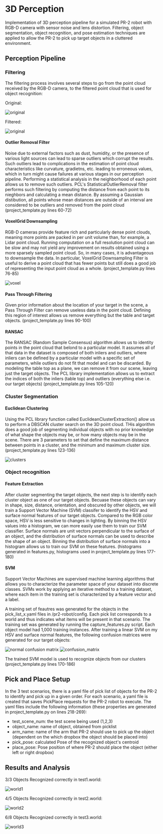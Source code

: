 # 3D Perception

Implementation of 3D perception pipeline for a simulated PR-2 robot with RGB-D camera with sensor noise and lens distortion. Filtering, object segmentation, object recognition, and pose estimation techniques are applied to allow the PR-2 to pick up target objects in a cluttered environment. 

## Perception Pipeline

### Filtering

The filtering process involves several steps to go from the point cloud received by the RGB-D camera, to the filtered point cloud that is used for object recognition:

Original:

![original](test2_worldpoints.png)

Filtered:

![original](test2_clustered.png)

#### Outlier Removal Filter

Noise due to external factors such as dust, humidity, or the presence of various light sources can lead to sparse outliers which corrupt the results. Such outliers lead to complications in the estimation of point cloud characteristics like curvature, gradietns, etc. leading to erroneous values, which in turn might cause failures at various stages in our perception pipeline. Performing a statistical analysis in  the neighborhood of each point allows us to remove such outliers. PCL's StatisticalOutlierRemoval filter performs such filtering by computing the distance from each point to its nieghbors and calculating a mean distance. By assuming a Gaussian distibution, all points whose mean distances are outside of an interval are considered to be outliers and removed from the point cloud (project_template.py lines 60-72)


#### VoxelGrid Downsampling

RGB-D cameras provide feature rich and particularly dense point clouds, meaning more points are packed in per unit volume than, for example, a Lidar point cloud. Running computation on a full resolution point cloud can be slow and may not yield any improvement on results obtained using a more sparsely sampled point cloud. So, in many cases, it is advantageous to downsample the data. In particular, VoxelGrid Downsampling Filter is useful to derive a point cloud that has fewer points but still does a good job of representing the input point cloud as a whole. (project_template.py lines 76-85)

![voxel](voxel.png)

#### Pass Through Filtering

Given prior information about the location of your target in the scene, a Pass Through Filter can remove useless data in the point cloud. Defining this region of interest allows us remove everything but the table and target objects. (project_template.py lines 90-100)

#### RANSAC

The RANSAC (Random Sample Consensus) algorithm allows us to identity points in the point cloud that belond to a particular model. It assumes all of that data in the dataset is composed of both inliers and outliers, where inliers can be defined by a particular model with a specific set of parameters, while outliers do not fit that model and can be discarded. By modeling the table top as a plane, we can remove it from our scene, leaving just the target objects. The PCL library implementation allows us to extract the indices of both the inliers (table top) and outliers (everything else i.e. our target objects) (project_template.py lines 105-120)

### Cluster Segmentation

#### Euclidean Clustering

Using the PCL library function called EuclideanClusterExtraction() allow us to perform a DBSCAN cluster search on the 3D point cloud. THis algorithm does a good job of segmenting individual objects with no prior knowledge of what shape the objects may be, or how many objects may be in the scene. There are 3 parameters to set that define the maximum distance between points in a cluster, and the minimum and maximum cluster size. (project_template.py lines 123-136)

![clusters](test3_clustered.png)

### Object recognition 

#### Feature Extraction

After cluster segmenting the target objects, the next step is to identify each cluster object as one of our target objects. Becuase these objects can vary in shape, size, distance, orientation, and obscured by other objects, we will train a Support Vector Machine (SVM) classifer to identify the HSV and surface normal features of our target objects. Compared to the RGB color space, HSV is less sensitive to changes in lighting. By binning the HSV values into a histogram, we can more easily use them to train our SVM classifier. Surface normals are unit vectors perpendicular to the surface of an object, and the distribution of surface normals can be used to describe the shape of an object. Binning the distribution of surface normals into a histogram allows us to train our SVM on these features.
(histograms generated in features.py, histograms used in project_template.py lines 177-180)


#### SVM

Support Vector Machines are supervised machine learning algorithms that allows you to characterize the parameter space of your dataset into discrete classes. SVMs work by applying an iterative method to a training dataset, where each item in the training set is characterized by a feature vector and a label. 

A training set of feautres was generated for the objects in the pick_list_x.yaml files in /pr2-robot/config. Each pick list corresponds to a world and thus indicates what items will be present in that scenario. The training set was generated by running the capture_features.py script. Each object model had 1,000 training instances. After training a linear SVM on my HSV and surface normal features, the following confusion matrices were generated for our target objects:

![normal confusion matrix](normalized_confusion.png) ![confusion_matrix](confusion.png)

The trained SVM model is used to recognize objects from our clusters (project_template.py lines 170-186)

## Pick and Place Setup

In the 3 test scenarios, there is a yaml file of pick list of objects for the PR-2 to identify and pick up in a given order. For each scenario, a yaml file is created that saves PickPlace requests for the PR-2 robot to execute. The yaml files include the following information (these properties are generated in project_template.py on lines 218-269):
  - test_scene_num: the test scene being used (1,2,3)
  - object_name: name of object, obtained from picklist
  - arm_name: name of the arm that PR-2 should use to pick up the object (dependent on the which dropbox the object should be placed into)
  - pick_pose: calculated Pose of the recognized object's centroid
  - place_pose: Pose position of where PR-2 should place the object (either left or right dropbox)



## Results and Analysis

3/3 Objects Recognized correctly in test1.world:

![world1](test1_labeled.png)

4/5 Objects Recognized correctly in test2.world:

![world2](test2_labeled.png)

6/8 Objects Recognized correctly in test3.world:

![world3](test3_labeled.png)






